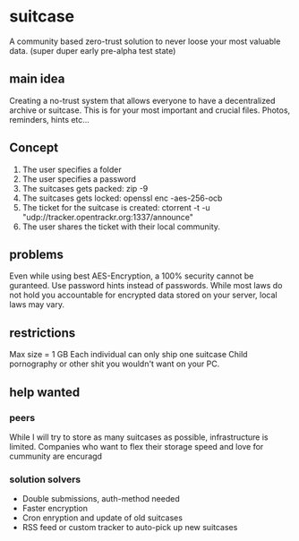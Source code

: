 # suitcase
A community based zero-trust solution to never loose your most valuable data. (super duper early pre-alpha test state)

## main idea
Creating a no-trust system that allows everyone to have a decentralized archive or suitcase. This is for your most important and crucial files. Photos, reminders, hints etc...

## Concept 
1. The user specifies a folder
2. The user specifies a password
3. The suitcases gets packed: zip -9
4. The suitcases gets locked: openssl enc -aes-256-ocb
5. The ticket for the suitcase is created: ctorrent -t -u "udp://tracker.opentrackr.org:1337/announce"
6. The user shares the ticket with their local community. 

## problems
Even while using best AES-Encryption, a 100% security cannot be guranteed. Use password hints instead of passwords. 
While most laws do not hold you accountable for encrypted data stored on your server, local laws may vary. 

## restrictions
Max size = 1 GB 
Each individual can only ship one suitcase
Child pornography or other shit you wouldn't want on your PC. 

## help wanted
### peers
While I will try to store as many suitcases as possible, infrastructure is limited. 
Companies who want to flex their storage speed and love for cummunity are encuragd 

### solution solvers 
- Double submissions, auth-method needed
- Faster encryption
- Cron enryption and update of old suitcases
- RSS feed or custom tracker to auto-pick up new suitcases
